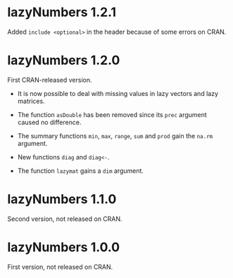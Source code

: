 # lazyNumbers 1.2.1

Added `include <optional>` in the header because of some errors on CRAN.


# lazyNumbers 1.2.0

First CRAN-released version.

* It is now possible to deal with missing values in lazy vectors and lazy matrices.

* The function `asDouble` has been removed since its `prec` argument caused no difference.

* The summary functions `min`, `max`, `range`, `sum` and `prod` gain the `na.rm` argument.

* New functions `diag` and `diag<-`.

* The function `lazymat` gains a `dim` argument.


# lazyNumbers 1.1.0

Second version, not released on CRAN.


# lazyNumbers 1.0.0

First version, not released on CRAN.